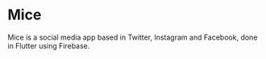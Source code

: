 # Mice
Mice is a social media app based in Twitter, Instagram and Facebook, done in Flutter using Firebase.
